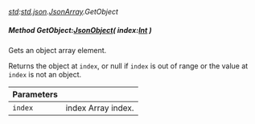 _[std](../../modules/std/std-module.md):[std.json](../../modules/std/std-json.md).[JsonArray](../../modules/std/std-json-jsonarray.md).GetObject_
##### Method GetObject:[JsonObject](../../modules/std/std-json-jsonobject.md)( index:[Int](../../modules/wonkey/wonkey-types-int.md) )
Gets an object array element.

Returns the object at `index`, or null if `index` is out of range or the value at `index` is not an object.

| Parameters |    |
|:-----------|:---|
| `index` | index Array index. |
